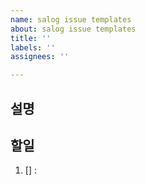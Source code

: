 ```yaml
---
name: salog issue templates
about: salog issue templates
title: ''
labels: ''
assignees: ''

---
```


## 설명


## 할일
1. [] :
